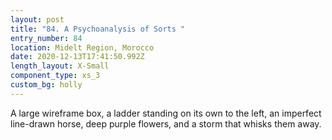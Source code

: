 ```yaml
---
layout: post
title: "84. A Psychoanalysis of Sorts "
entry_number: 84
location: Midelt Region, Morocco
date: 2020-12-13T17:41:50.992Z
length_layout: X-Small
component_type: xs_3
custom_bg: holly
---
```

A large wireframe box, a ladder standing on its own to the left, an imperfect line-drawn horse, deep purple flowers, and a storm that whisks them away.